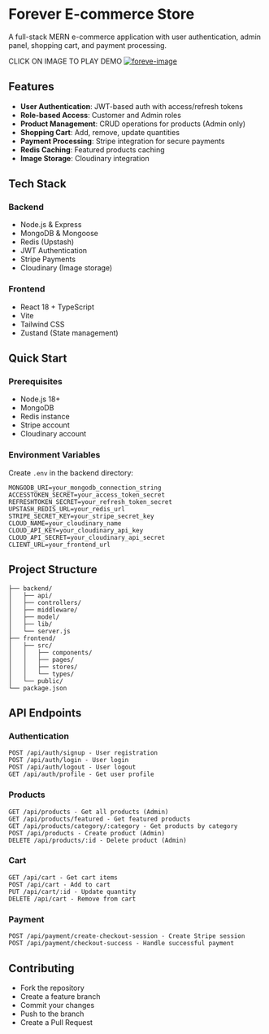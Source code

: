 # Forever E-commerce Store

A full-stack MERN e-commerce application with user authentication, admin panel, shopping cart, and payment processing.

CLICK ON IMAGE TO PLAY DEMO
[![foreve-image](https://github.com/user-attachments/assets/347137fa-f29c-4a14-97e9-9653d4131dda)](https://www.youtube.com/watch?v=sfgdCth_n3I)



## Features

- **User Authentication**: JWT-based auth with access/refresh tokens
- **Role-based Access**: Customer and Admin roles
- **Product Management**: CRUD operations for products (Admin only)
- **Shopping Cart**: Add, remove, update quantities
- **Payment Processing**: Stripe integration for secure payments
- **Redis Caching**: Featured products caching
- **Image Storage**: Cloudinary integration

## Tech Stack

### Backend
- Node.js & Express
- MongoDB & Mongoose
- Redis (Upstash)
- JWT Authentication
- Stripe Payments
- Cloudinary (Image storage)

### Frontend
- React 18 + TypeScript
- Vite
- Tailwind CSS
- Zustand (State management)

## Quick Start

### Prerequisites
- Node.js 18+
- MongoDB
- Redis instance
- Stripe account
- Cloudinary account

### Environment Variables

Create `.env` in the backend directory:

```env
MONGODB_URI=your_mongodb_connection_string
ACCESSTOKEN_SECRET=your_access_token_secret
REFRESHTOKEN_SECRET=your_refresh_token_secret
UPSTASH_REDIS_URL=your_redis_url
STRIPE_SECRET_KEY=your_stripe_secret_key
CLOUD_NAME=your_cloudinary_name
CLOUD_API_KEY=your_cloudinary_api_key
CLOUD_API_SECRET=your_cloudinary_api_secret
CLIENT_URL=your_frontend_url
```

## Project Structure
```
├── backend/
│   ├── api/
│   ├── controllers/
│   ├── middleware/
│   ├── model/
│   ├── lib/
│   └── server.js
├── frontend/
│   ├── src/
│   │   ├── components/
│   │   ├── pages/
│   │   ├── stores/
│   │   └── types/
│   └── public/
└── package.json
```

## API Endpoints
### Authentication
```
POST /api/auth/signup - User registration
POST /api/auth/login - User login
POST /api/auth/logout - User logout
GET /api/auth/profile - Get user profile
```

### Products
```
GET /api/products - Get all products (Admin)
GET /api/products/featured - Get featured products
GET /api/products/category/:category - Get products by category
POST /api/products - Create product (Admin)
DELETE /api/products/:id - Delete product (Admin)
```

### Cart
```
GET /api/cart - Get cart items
POST /api/cart - Add to cart
PUT /api/cart/:id - Update quantity
DELETE /api/cart - Remove from cart
```

### Payment
```
POST /api/payment/create-checkout-session - Create Stripe session
POST /api/payment/checkout-success - Handle successful payment
```

## Contributing
- Fork the repository
- Create a feature branch
- Commit your changes
- Push to the branch
- Create a Pull Request
